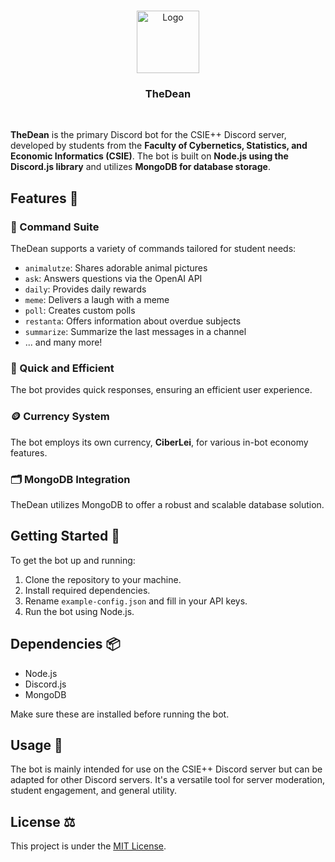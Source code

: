 <p align="center">
	<br>
    <img src="https://i.imgur.com/oSTVVC1.png" alt="Logo" width="100">
    <h3 align="center">TheDean</h3>
    <br>
</p

**TheDean** is the primary Discord bot for the CSIE++ Discord server, developed by students from the **Faculty of Cybernetics, Statistics, and Economic Informatics (CSIE)**. The bot is built on **Node.js using the Discord.js library** and utilizes **MongoDB for database storage**.

## Features 🌟

### 💬 Command Suite
TheDean supports a variety of commands tailored for student needs:

- `animalutze`: Shares adorable animal pictures
- `ask`: Answers questions via the OpenAI API
- `daily`: Provides daily rewards
- `meme`: Delivers a laugh with a meme
- `poll`: Creates custom polls
- `restanta`: Offers information about overdue subjects
- `summarize`: Summarize the last messages in a channel
- ... and many more!

### 🎯 Quick and Efficient
The bot provides quick responses, ensuring an efficient user experience.

### 🪙 Currency System
The bot employs its own currency, **CiberLei**, for various in-bot economy features.

### 🗂️ MongoDB Integration
TheDean utilizes MongoDB to offer a robust and scalable database solution.

## Getting Started 🚀

To get the bot up and running:

1. Clone the repository to your machine.
2. Install required dependencies.
3. Rename `example-config.json` and fill in your API keys.
4. Run the bot using Node.js.

## Dependencies 📦
- Node.js
- Discord.js
- MongoDB

Make sure these are installed before running the bot.

## Usage 📘

The bot is mainly intended for use on the CSIE++ Discord server but can be adapted for other Discord servers. It's a versatile tool for server moderation, student engagement, and general utility.

## License ⚖️
This project is under the [MIT License](LICENSE).